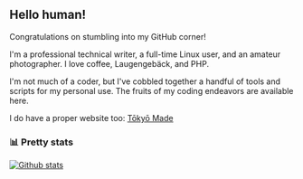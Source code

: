 ## Hello human!

Congratulations on stumbling into my GitHub corner!

I'm a professional technical writer, a full-time Linux user, and an amateur photographer. I love coffee, Laugengebäck, and PHP.

I'm not much of a coder, but I've cobbled together a handful of tools and scripts for my personal use. The fruits of my coding endeavors are available here.

I do have a proper website too: [Tōkyō Made](https://tokyoma.de/)

### 📊 Pretty stats

[![Github stats](https://github-readme-stats.vercel.app/api?username=dmpop&show_icons=true&include_all_commits=true)](https://github.com/dmpop/github-readme-stats)

<!--
**dmpop/dmpop** is a ✨ _special_ ✨ repository because its `README.md` (this file) appears on your GitHub profile.

Here are some ideas to get you started:

- 🔭 I’m currently working on ...
- 🌱 I’m currently learning ...
- 👯 I’m looking to collaborate on ...
- 🤔 I’m looking for help with ...
- 💬 Ask me about ...
- 📫 How to reach me: ...
- 😄 Pronouns: ...
- ⚡ Fun fact: ...
-->
